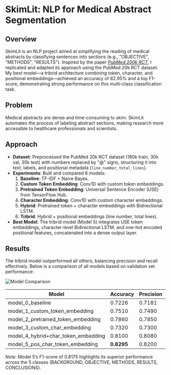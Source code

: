 # SkimLit: NLP for Medical Abstract Segmentation

## Overview
SkimLit is an NLP project aimed at simplifying the reading of medical abstracts by classifying sentences into sections (e.g., "OBJECTIVE", "METHODS", "RESULTS"). Inspired by the paper [*PubMed 200k RCT*](https://arxiv.org/abs/1612.05251), I replicated and adapted its approach using the PubMed 20k RCT dataset. My best model—a tribrid architecture combining token, character, and positional embeddings—achieved an accuracy of 82.95% and a top F1-score, demonstrating strong performance on this multi-class classification task.

## Problem
Medical abstracts are dense and time-consuming to skim. SkimLit automates the process of labeling abstract sections, making research more accessible to healthcare professionals and scientists.

## Approach
- **Dataset**: Preprocessed the PubMed 20k RCT dataset (180k train, 30k val, 30k test) with numbers replaced by "@" signs, structuring it into text, labels, and positional metadata (`line_number`, `total_lines`).
- **Experiments**: Built and compared 6 models:
  1. **Baseline**: TF-IDF + Naive Bayes.
  2. **Custom Token Embedding**: Conv1D with custom token embeddings.
  3. **Pretrained Token Embedding**: Universal Sentence Encoder (USE) from TensorFlow Hub.
  4. **Character Embedding**: Conv1D with custom character embeddings.
  5. **Hybrid**: Pretrained token + character embeddings with Bidirectional LSTM.
  6. **Tribrid**: Hybrid + positional embeddings (line number, total lines).
- **Best Model**: The tribrid model (Model 5) integrates USE token embeddings, character-level Bidirectional LSTM, and one-hot encoded positional features, concatenated into a dense output layer.

## Results
The tribrid model outperformed all others, balancing precision and recall effectively. Below is a comparison of all models based on validation set performance:

![Model Comparison]([images/model_comparison.png](https://github.com/Nicklozoya/SkimLit-Project/blob/main/images/Model_comparison.png?raw=true))

| Model                          | Accuracy | Precision | Recall | F1     |
|--------------------------------|----------|-----------|--------|--------|
| model_0_baseline              | 0.7226   | 0.7181    | 0.7226 | 0.7182 |
| model_1_custom_token_embedding| 0.7510   | 0.7490    | 0.7510 | 0.7490 |
| model_2_pretrained_token_embedding | 0.7860 | 0.7850 | 0.7860 | 0.7845 |
| model_3_custom_char_embedding | 0.7320   | 0.7300    | 0.7320 | 0.7295 |
| model_4_hybrid+char_token_embedding | 0.8100 | 0.8080 | 0.8100 | 0.8075 |
| model_5_pos_char_token_embedding | **0.8295** | 0.8200 | 0.8150 | **0.8175** |

*Note*: Model 5’s F1-score of 0.8175 highlights its superior performance across the 5 classes (BACKGROUND, OBJECTIVE, METHODS, RESULTS, CONCLUSIONS).
